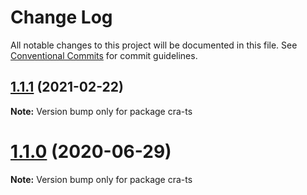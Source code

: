 # Change Log

All notable changes to this project will be documented in this file.
See [Conventional Commits](https://conventionalcommits.org) for commit guidelines.

## [1.1.1](https://github.com/gaoxiaoliangz/react-scoped-css/compare/v1.1.0...v1.1.1) (2021-02-22)

**Note:** Version bump only for package cra-ts

# [1.1.0](https://github.com/gaoxiaoliangz/react-scoped-css/compare/v1.0.0...v1.1.0) (2020-06-29)

**Note:** Version bump only for package cra-ts

